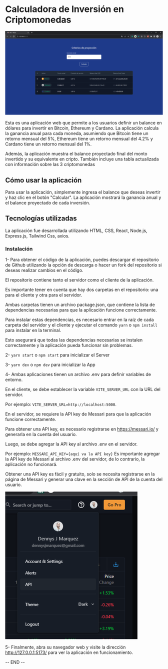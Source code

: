 # Calculadora de Inversión en Criptomonedas

![img_1.png](img_1.png)

Esta es una aplicación web que permite a los usuarios definir un balance en dólares para invertir en Bitcoin, Ethereum y
Cardano. La aplicación calcula la ganancia anual para cada moneda, asumiendo que Bitcoin tiene un retorno mensual del
5%, Ethereum tiene un retorno mensual del 4.2% y Cardano tiene un retorno mensual del 1%.

Además, la aplicación muestra el balance proyectado final del monto invertido y su equivalente en cripto. También
incluye una tabla actualizada con información sobre las 3 criptomonedas

## Cómo usar la aplicación

Para usar la aplicación, simplemente ingresa el balance que deseas invertir y haz clic en el botón "Calcular". La
aplicación mostrará la ganancia anual y el balance proyectado de cada inversión.

## Tecnologías utilizadas

La aplicación fue desarrollada utilizando HTML, CSS, React, Node.js, Express.js, Tailwind Css, axios.

### Instalación

1- Para obtener el código de la aplicación, puedes descargar el repositorio de Github utilizando la opción de descarga o hacer un fork del repositorio si deseas realizar cambios en el código. 
 
El repositorio contiene tanto el servidor como el cliente de la aplicación. 

Es importante tener en cuenta que hay dos carpetas en el repositorio: una para el cliente y otra para el servidor. 

Ambas carpetas tienen un archivo package.json, que contiene la lista de dependencias necesarias para que la aplicación funcione correctamente. 

Para instalar estas dependencias, es necesario entrar en la raíz de cada carpeta del servidor y el cliente y ejecutar el comando `yarn` o `npm install` para instalar en la terminal. 

Esto asegurará que todas las dependencias necesarias se instalen correctamente y la aplicación pueda funcionar sin problemas.

2- `yarn start` o `npm start` para inicializar el Server

3- `yarn dev` o `npm dev` para inicializar la App

4- Ambas aplicaciones tienen un archivo .env para definir variables de entorno. 

En el cliente, se debe establecer la variable `VITE_SERVER_URL` con la URL del servidor. 

Por ejemplo: `VITE_SERVER_URL=http://localhost:5000`. 

En el servidor, se requiere la API key de Messari para que la aplicación funcione correctamente. 

Para obtener una API key, es necesario registrarse en https://messari.io/ y generarla en la cuenta del usuario. 

Luego, se debe agregar la API key al archivo .env en el servidor. 

Por ejemplo: `MESSARI_API_KEY={aquí va la API key}` Es importante agregar la API key de Messari al archivo .env del servidor, de lo contrario, la aplicación no funcionará. 

Obtener una API key es fácil y gratuito, solo se necesita registrarse en la página de Messari y generar una clave en la sección de API de la cuenta del usuario. 

![img.png](img.png)

5- Finalmente, abra su navegador web y visite la dirección http://127.0.0.1:5173/ para ver la aplicación en funcionamiento.

-- END --
